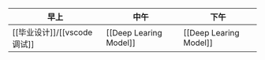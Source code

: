 | 早上 | 中午 | 下午 |
| ---- | ---- | ---- |
| [[毕业设计]]/[[vscode调试]] | [[Deep Learing Model]]     | [[Deep Learing Model]]     |
